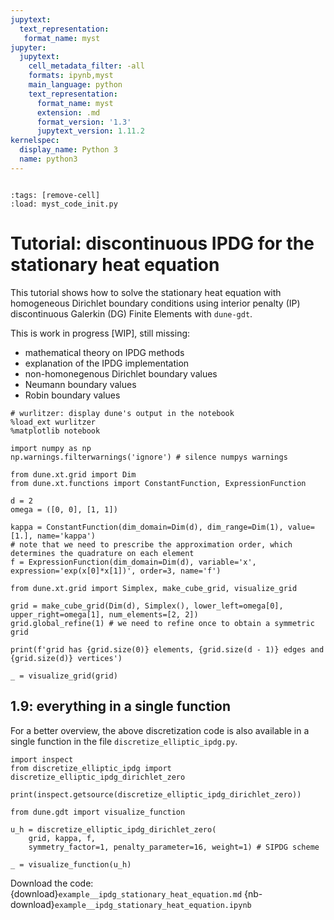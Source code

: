 ```yaml
---
jupytext:
  text_representation:
   format_name: myst
jupyter:
  jupytext:
    cell_metadata_filter: -all
    formats: ipynb,myst
    main_language: python
    text_representation:
      format_name: myst
      extension: .md
      format_version: '1.3'
      jupytext_version: 1.11.2
kernelspec:
  display_name: Python 3
  name: python3
---
```


```{try_on_binder}
```

```{code-cell}
:tags: [remove-cell]
:load: myst_code_init.py
```
# Tutorial: discontinuous IPDG for the stationary heat equation

This tutorial shows how to solve the stationary heat equation with homogeneous Dirichlet boundary conditions using interior penalty (IP) discontinuous Galerkin (DG) Finite Elements with `dune-gdt`.

This is work in progress [WIP], still missing:

* mathematical theory on IPDG methods
* explanation of the IPDG implementation
* non-homonegenous Dirichlet boundary values
* Neumann boundary values
* Robin boundary values

```{code-cell}
# wurlitzer: display dune's output in the notebook
%load_ext wurlitzer
%matplotlib notebook

import numpy as np
np.warnings.filterwarnings('ignore') # silence numpys warnings
```

```{code-cell}
from dune.xt.grid import Dim
from dune.xt.functions import ConstantFunction, ExpressionFunction

d = 2
omega = ([0, 0], [1, 1])

kappa = ConstantFunction(dim_domain=Dim(d), dim_range=Dim(1), value=[1.], name='kappa')
# note that we need to prescribe the approximation order, which determines the quadrature on each element
f = ExpressionFunction(dim_domain=Dim(d), variable='x', expression='exp(x[0]*x[1])', order=3, name='f')
```

```{code-cell}
from dune.xt.grid import Simplex, make_cube_grid, visualize_grid

grid = make_cube_grid(Dim(d), Simplex(), lower_left=omega[0], upper_right=omega[1], num_elements=[2, 2])
grid.global_refine(1) # we need to refine once to obtain a symmetric grid

print(f'grid has {grid.size(0)} elements, {grid.size(d - 1)} edges and {grid.size(d)} vertices')

_ = visualize_grid(grid)
```

## 1.9: everything in a single function

For a better overview, the above discretization code is also available in a single function in the file `discretize_elliptic_ipdg.py`.

```{code-cell}
import inspect
from discretize_elliptic_ipdg import discretize_elliptic_ipdg_dirichlet_zero

print(inspect.getsource(discretize_elliptic_ipdg_dirichlet_zero))
```

```{code-cell}
from dune.gdt import visualize_function

u_h = discretize_elliptic_ipdg_dirichlet_zero(
    grid, kappa, f,
    symmetry_factor=1, penalty_parameter=16, weight=1) # SIPDG scheme

_ = visualize_function(u_h)
```

Download the code:
{download}`example__ipdg_stationary_heat_equation.md`
{nb-download}`example__ipdg_stationary_heat_equation.ipynb`
